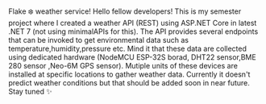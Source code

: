 Flake ❄️ weather service! Hello fellow developers! This is my semester project where I created a weather API (REST) using ASP.NET Core in latest .NET 7 (not using minimalAPIs for this). The API provides several endpoints that can be invoked to get environmental data such as temperature,humidity,pressure etc. Mind it that these data are collected using dedicated hardware (NodeMCU ESP-32S borad, DHT22 sensor,BME 280 sensor ,Neo-6M GPS sensor). Mutiple units of these devices are installed at specific locations to gather weather data. Currently it doesn't predict weather conditions but that should be added soon in near future. Stay tuned ✨
